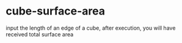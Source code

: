 # cube-surface-area
input the length of an edge of a cube, after execution, you will have received total surface area
